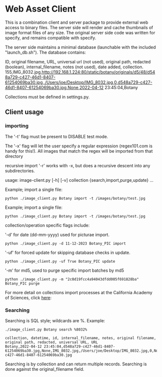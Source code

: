 Web Asset Client 
=========

This is a combination client and server package to provide external web access to 
binary files. The server side will render and cache thumbnails of image format files of any size.
The original server side code was written for specify, and remains compatible with specify.

The server side maintains a minimal database (launchable with the included "launch_db.sh"). 
The database contains: 

ID, original filename, URL, universal url (not used), original path, redacted (boolean), internal_filename,
notes (not used), date added, collection.
155,IMG_8032.jpg,http://192.168.1.224:80/static/botany/originals/d5/48/d548a729-c427-46d1-8407-61254069ba30.jpg,,/Users/joe/Desktop/IMG_8032.jpg,0,d548a729-c427-46d1-8407-61254069ba30.jpg,None,2022-04-12 23:45:04,Botany

Collections must be defined in settings.py. 

## Client usage

### importing
The '-t' flag must be present to DISABLE test mode.

The '-x' flag will let the user specify a regular expression (regex101.com is handy for this!). 
All images that match the regex will be imported from that directory

recursive import '-r' works with -x, but does a recursive descent into any subdirectories.

usage: image-client.py [-h] [-v] collection {search,import,purge,update} ...

Example; import a single file:
```
python ./image_client.py Botany import -t /images/botany/test.jpg
```

Example; import a single file:
```
python ./image_client.py Botany import -t /images/botany/test.jpg
```

collection/operation specific flags include:

'-d' for date (dd-mm-yyyy) used for picturae import.
```
python ./image_client.py -d 11-12-2023 Botany_PIC import
```
'-uf' for forced update for skipping database checks in update.
```
python ./image_client.py -uf True Botany_PIC update
```
'-m' for md5, used to purge specific import batches by md5

```
python ./image_client.py -m "2c0d19fcc4a94043dfdd005f691828ba" Botany_PIC purge
```
For more detail on collections import processes at the California Academy of Sciences, click [here](https://docs.google.com/document/d/1uHnZve2TuOR1bplnHgYHbpFlT8Ph6Hwvxqb3wfCO_SM/edit?usp=sharing):


### Searching
Searching is SQL style; wildcards are %. Example:

```angular2html
./image_client.py Botany search %8032%
```
```
collection, datetime, id, internal_filename, notes, original filename, original path, redacted, universal URL, URL
Botany,2022-04-12 23:45:04,d548a729-c427-46d1-8407-61254069ba30.jpg,None,IMG_8032.jpg,/Users/joe/Desktop/IMG_8032.jpg,0,None,http://192.168.1.224:80/static/botany/originals/d5/48/d548a729-c427-46d1-8407-61254069ba30.jpg
```

Searching is by collection and can return multiple records. Searching is done against the
original_filename field.


